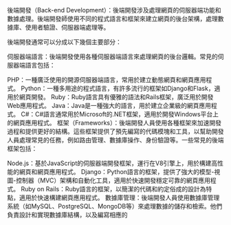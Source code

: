 後端開發（Back-end Development）：後端開發涉及處理網頁的伺服器端功能和數據處理。後端開發師使用不同的程式語言和框架來建立網頁的後台架構，處理數據庫、使用者驗證、伺服器端處理等。

後端開發通常可以分成以下幾個主要部分：

伺服器端語言：後端開發使用各種伺服器端語言來處理網頁的後台邏輯。常見的伺服器端語言包括：

PHP：一種廣泛使用的開源伺服器端語言，常用於建立動態網頁和網頁應用程式。
Python：一種多用途的程式語言，有許多流行的框架如Django和Flask，適用於網頁開發。
Ruby：Ruby語言具有優雅的語法和Rails框架，廣泛用於開發Web應用程式。
Java：Java是一種強大的語言，用於建立企業級的網頁應用程式。
C#：C#語言通常用於Microsoft的.NET框架，適用於開發Windows平台上的網頁應用程式。
框架（Frameworks）：後端開發人員使用各種框架來加速開發過程和提供更好的結構。這些框架提供了預先編寫的代碼模塊和工具，以幫助開發人員處理常見的任務，例如路由管理、數據庫操作、身份驗證等。一些常見的後端框架包括：

Node.js：基於JavaScript的伺服器端開發框架，運行在V8引擎上，用於構建高性能的網頁和網頁應用程式。
Django：Python語言的框架，提供了強大的模型-視圖-控制器（MVC）架構和自動化工具，適用於快速開發穩定可靠的網頁應用程式。
Ruby on Rails：Ruby語言的框架，以簡潔的代碼和約定俗成的設計為特點，適用於快速構建網頁應用程式。
數據庫管理：後端開發人員使用數據庫管理系統（如MySQL、PostgreSQL、MongoDB等）來處理數據的儲存和檢索。他們負責設計和實現數據庫結構，以及編寫相應的